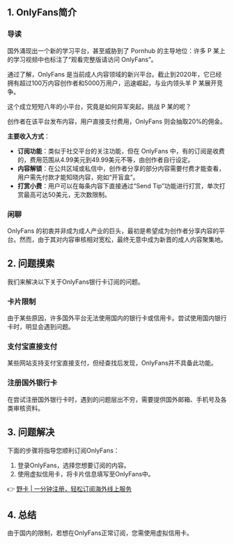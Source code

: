 ## 1. OnlyFans简介

### 导读

国外涌现出一个新的学习平台，甚至威胁到了 Pornhub 的主导地位：许多 P 某上的学习视频中也标注了“观看完整版请访问 OnlyFans”。

通过了解，OnlyFans 是当前成人内容领域的新兴平台。截止到2020年，它已经拥有超过100万内容创作者和5000万用户，迅速崛起，与业内领头羊 P 某展开竞争。

这个成立短短八年的小平台，究竟是如何异军突起，挑战 P 某的呢？

创作者在该平台发布内容，用户直接支付费用，OnlyFans 则会抽取20%的佣金。

**主要收入方式**：

- **订阅功能**：类似于社交平台的关注功能，但在 OnlyFans 中，有的订阅是收费的，费用范围从4.99美元到49.99美元不等，由创作者自行设定。
- **内容解锁**：在公共区域或私信中，创作者分享的部分内容需要付费才能查看，用户需先付款才能知晓内容，宛如“开盲盒”。
- **打赏小费**：用户可以在每条内容下直接通过“Send Tip”功能进行打赏，单次打赏最高可达50美元，无次数限制。

### 闲聊

OnlyFans 的初衷并非成为成人产业的巨头，最初是希望成为创作者分享内容的平台。然而，由于其对内容审核相对宽松，最终无意中成为新晋的成人内容聚集地。

## 2. 问题摸索

我们来解决以下关于OnlyFans银行卡订阅的问题。

### 卡片限制

由于某些原因，许多国外平台无法使用国内的银行卡或信用卡。尝试使用国内银行卡时，明显会遇到问题。

### 支付宝直接支付

某些网站支持支付宝直接支付，但经查找后发现，OnlyFans并不具备此功能。

### 注册国外银行卡

在尝试注册国外银行卡时，遇到的问题层出不穷，需要提供国外邮箱、手机号及各类审核资料。

## 3. 问题解决

下面的步骤将指导您顺利订阅OnlyFans：

1. 登录OnlyFans，选择您想要订阅的内容。
2. 使用虚拟信用卡，将卡片信息填写至OnlyFans中。

👉 [野卡 | 一分钟注册，轻松订阅海外线上服务](https://bit.ly/bewildcard)

## 4. 总结

由于国内的限制，若想在OnlyFans正常订阅，您需使用虚拟信用卡。